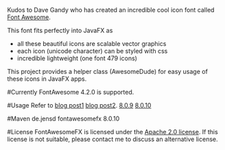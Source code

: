 Kudos to Dave Gandy who has created an incredible cool icon font called [Font Awesome][1].

This font fits perfectly into JavaFX as

* all these beautiful icons are scalable vector graphics
* each icon (unicode character) can be styled with css
* incredible lightweight (one font 479 icons)

This project provides a helper class (AwesomeDude) for easy usage of these icons in JavaFX apps.


#Currently FontAwesome 4.2.0 is supported.


#Usage
Refer to [blog post1][2] [blog post2][3].
[8.0.9][6]
[8.0.10][5]

#Maven
    <dependency>
        <groupId>de.jensd</groupId>
        <artifactId>fontawesomefx</artifactId>
        <version>8.0.10</version>
    </dependency>

#License
FontAwesomeFX is licensed under the [Apache 2.0 license][4].
If this license is not suitable, please contact me to discuss an alternative license.

[1]: http://fortawesome.github.com/Font-Awesome/
[2]: http://www.jensd.de/wordpress/?p=692
[3]: http://www.jensd.de/wordpress/?p=733
[4]: http://www.apache.org/licenses/LICENSE-2.0.html
[5]: http://www.jensd.de/wordpress/?p=1556
[6]: http://www.jensd.de/wordpress/?p=1457